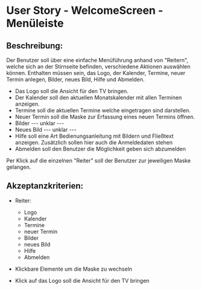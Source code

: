 # User Story - WelcomeScreen - Menüleiste

## Beschreibung:

Der Benutzer soll über eine einfache Menüführung anhand von "Reitern", welche sich an der Stirnseite befinden, verschiedene Aktionen auswählen können.
Enthalten müssen sein, das Logo, der Kalender, Termine, neuer Termin anlegen, Bilder, neues Bild, Hilfe und Abmelden.

- Das Logo soll die Ansicht für den TV bringen.
- Der Kalender soll den aktuellen Monatskalender mit allen Terminen anzeigen.
- Termine soll die aktuellen Termine welche eingetragen sind darstellen.
- Neuer Termin soll die Maske zur Erfassung eines neuen Termins öffnen.
- Bilder --- unklar ---
- Neues Bild --- unklar ---
- Hilfe soll eine Art Bedienungsanleitung mit Bildern und Fließtext anzeigen.
Zusätzlich sollen hier auch die Anmeldedaten stehen
- Abmelden soll den Benutzer die Möglichkeit geben sich abzumelden

Per Klick auf die einzelnen "Reiter" soll der Benutzer zur jeweiligen Maske gelangen.


## Akzeptanzkriterien:

- Reiter:
   - Logo
   - Kalender
   - Termine
   - neuer Termin
   - Bilder
   - neues Bild
   - Hilfe
   - Abmelden

- Klickbare Elemente um die Maske zu wechseln
- Klick auf das Logo soll die Ansicht für den TV bringen

